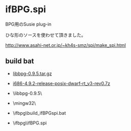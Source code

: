 ifBPG.spi
=========

BPG用のSusie plug-in

ひな形のソースを使わせて頂きました。

http://www.asahi-net.or.jp/~kh4s-smz/spi/make_spi.html

build bat
---------
* [libbpg-0.9.5.tar.gz](http://bellard.org/bpg/)
* [i686-4.9.2-release-posix-dwarf-rt_v3-rev0.7z](http://sourceforge.net/projects/mingw-w64/files/Toolchains%20targetting%20Win32/Personal%20Builds/mingw-builds/4.9.2/threads-posix/dwarf/i686-4.9.2-release-posix-dwarf-rt_v3-rev0.7z/download)


* \libbpg-0.9.5\ 
* \mingw32\ 
* \ifbpg\build_ifBPGspi.bat
* \ifbpg\ifBPG.spi

